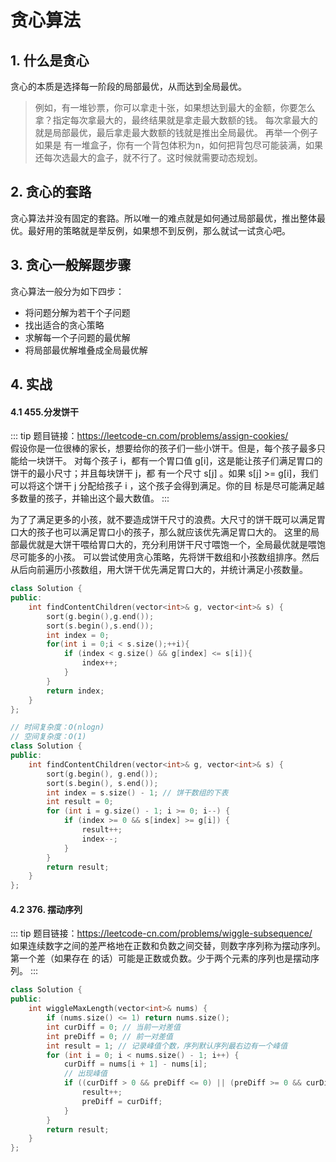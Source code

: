 # 贪心算法

## 1. 什么是贪⼼
贪⼼的本质是选择每⼀阶段的局部最优，从⽽达到全局最优。

>例如，有⼀堆钞票，你可以拿⾛⼗张，如果想达到最⼤的⾦额，你要怎么拿？指定每次拿最⼤的，最终结果就是拿⾛最⼤数额的钱。
每次拿最⼤的就是局部最优，最后拿⾛最⼤数额的钱就是推出全局最优。
再举⼀个例⼦如果是 有⼀堆盒⼦，你有⼀个背包体积为n，如何把背包尽可能装满，如果还每次选最⼤的盒⼦，就不⾏了。这时候就需要动态规划。

## 2. 贪⼼的套路
贪⼼算法并没有固定的套路。所以唯⼀的难点就是如何通过局部最优，推出整体最优。最好⽤的策略就是举反例，如果想不到反例，那么就试⼀试贪⼼吧。

## 3. 贪⼼⼀般解题步骤
贪⼼算法⼀般分为如下四步：
- 将问题分解为若⼲个⼦问题
- 找出适合的贪⼼策略
- 求解每⼀个⼦问题的最优解
- 将局部最优解堆叠成全局最优解

## 4. 实战
#### 4.1 455.分发饼⼲
::: tip
题⽬链接：https://leetcode-cn.com/problems/assign-cookies/
<br/>
假设你是⼀位很棒的家⻓，想要给你的孩⼦们⼀些⼩饼⼲。但是，每个孩⼦最多只能给⼀块饼⼲。
对每个孩⼦ i，都有⼀个胃⼝值 g[i]，这是能让孩⼦们满⾜胃⼝的饼⼲的最⼩尺⼨；并且每块饼⼲ j，都
有⼀个尺⼨ s[j] 。如果 s[j] >= g[i]，我们可以将这个饼⼲ j 分配给孩⼦ i ，这个孩⼦会得到满⾜。你的⽬
标是尽可能满⾜越多数量的孩⼦，并输出这个最⼤数值。
:::

为了了满⾜更多的⼩孩，就不要造成饼⼲尺⼨的浪费。⼤尺⼨的饼⼲既可以满⾜胃⼝⼤的孩⼦也可以满⾜胃⼝⼩的孩⼦，那么就应该优先满⾜胃⼝⼤的。
这⾥的局部最优就是⼤饼⼲喂给胃⼝⼤的，充分利⽤饼⼲尺⼨喂饱⼀个，全局最优就是喂饱尽可能多的⼩孩。
可以尝试使⽤贪⼼策略，先将饼⼲数组和⼩孩数组排序。然后从后向前遍历⼩孩数组，⽤⼤饼⼲优先满⾜胃⼝⼤的，并统计满⾜⼩孩数量。
```c++
class Solution {
public:
    int findContentChildren(vector<int>& g, vector<int>& s) {
        sort(g.begin(),g.end());
        sort(s.begin(),s.end());
        int index = 0;
        for(int i = 0;i < s.size();++i){
            if (index < g.size() && g[index] <= s[i]){
                index++;
            }
        }
        return index;
    }
};
```

```c++
// 时间复杂度：O(nlogn)
// 空间复杂度：O(1)
class Solution {
public:
    int findContentChildren(vector<int>& g, vector<int>& s) {
        sort(g.begin(), g.end());
        sort(s.begin(), s.end());
        int index = s.size() - 1; // 饼⼲数组的下表
        int result = 0;
        for (int i = g.size() - 1; i >= 0; i--) {
            if (index >= 0 && s[index] >= g[i]) {
                result++;
                index--;
            }
        }
        return result;
    }
};
```


#### 4.2 376. 摆动序列
::: tip
题⽬链接：https://leetcode-cn.com/problems/wiggle-subsequence/
<br/>
如果连续数字之间的差严格地在正数和负数之间交替，则数字序列称为摆动序列。第⼀个差（如果存在
的话）可能是正数或负数。少于两个元素的序列也是摆动序列。
:::

```c++
class Solution {
public:
    int wiggleMaxLength(vector<int>& nums) {
        if (nums.size() <= 1) return nums.size();
        int curDiff = 0; // 当前⼀对差值
        int preDiff = 0; // 前⼀对差值
        int result = 1; // 记录峰值个数，序列默认序列最右边有⼀个峰值
        for (int i = 0; i < nums.size() - 1; i++) {
            curDiff = nums[i + 1] - nums[i];
            // 出现峰值
            if ((curDiff > 0 && preDiff <= 0) || (preDiff >= 0 && curDiff < 0))={
                result++;
                preDiff = curDiff;
            }
        }
        return result;
    }
};
```

